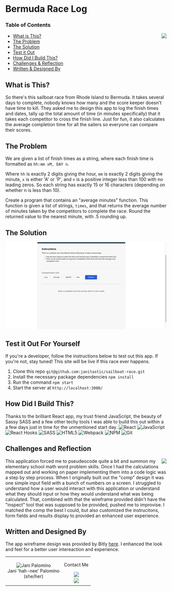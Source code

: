 # Bermuda Race Log

### Table of Contents
<img align="right" src="https://media.giphy.com/media/xUA7bgWHn4rjkJqmc0/giphy.gif">

- [What is This?](#what-is-this)
- [The Problem](#the-problem)
- [The Solution](#the-solution)
- [Test it Out](#test-it-out-for-yourself)
- [How Did I Build This?](#how-did-i-build-this)
- [Challenges & Reflection](#challenges-and-reflection)
- [Written & Designed By](#written-and-designed-by)

## What is This?
So there's this sailboat race from Rhode Island to Bermuda. It takes several days to complete, nobody knows how many and the score keeper doesn't have time to kill. They asked me to design this app to log the finish times and dates, tally up the total amount of time (in minutes specifically) that it takes each competitor to cross the finish line. Just for fun, it also calculates the average completion time for all the sailers so everyone can compare their scores.

## The Problem

We are given a list of finish times as a string, where each finish time is formatted as `hh:mm xM, DAY n`.

Where `hh` is exactly 2 digits giving the hour, `mm` is exactly 2 digits giving the minute, `x` is either 'A' or 'P', and `n` is a positive integer less than 100 with no leading zeros. So each string has exactly 15 or 16 characters (depending on whether n is less than 10).

Create a program that contains an "average minutes" function. This function is given a list of strings, `times`, and that returns the average number of minutes taken by the competitors to complete the race. Round the returned value to the nearest minute, with .5 rounding up.

## The Solution
![demo](https://github.com/janitastic/sailboat-race/blob/main/src/assets/Bermuda-Race_demo.gif)

## Test it Out For Yourself
If you're a developer, follow the instructions below to test out this app. If you're not, stay tuned! This site will be live if this race ever happens.
  1. Clone this repo `git@github.com:janitastic/sailboat-race.git`
  2. Install the necessary package dependencies `npm install`
  3. Run the command `npm start`
  4. Start the server at `http://localhost:3000/`

## How Did I Build This?
Thanks to the brilliant React app, my trust friend JavaScript, the beauty of Sassy SASS and a few other techy tools I was able to build this out within a a few days just in time for the unmentioned start day.
![React](https://img.shields.io/badge/react-%2320232a.svg?style=for-the-badge&logo=react&logoColor=%2361DAFB)
![JavaScript](https://img.shields.io/badge/javascript-%23323330.svg?style=for-the-badge&logo=javascript&logoColor=%23F7DF1E)
![React Hooks](https://img.shields.io/badge/React%20-Hooks-blue#:~:text=Hooks-,Hooks)
![SASS](https://img.shields.io/badge/SASS-hotpink.svg?style=for-the-badge&logo=SASS&logoColor=white)
![HTML5](https://img.shields.io/badge/html5-%23E34F26.svg?style=for-the-badge&logo=html5&logoColor=white)
![Webpack](https://img.shields.io/badge/webpack-%238DD6F9.svg?style=for-the-badge&logo=webpack&logoColor=black)
![NPM](https://img.shields.io/badge/NPM-%23000000.svg?style=for-the-badge&logo=npm&logoColor=white)
![Git](https://img.shields.io/badge/git-%23F05033.svg?style=for-the-badge&logo=git&logoColor=white)

## Challenges and Reflection
<img align="right" src="https://media.giphy.com/media/xTiIzw6Gi99SJAyR2w/giphy-downsized.gif">

This application forced me to pseudeocode quite a bit and summon my elementary school math word problem skills. Once I had the calculations mapped out and working on paper implementing them into a code logic was a step by step process. When I originally built out the "comp" design it was one simple input field with a bunch of numbers on a screen. I struggled to understand how a user would interact with this application or understand what they should input or how they would understand what was being calculated. That, combined with that the wireframe provided didn't have the "inspect" tool that was supposed to be provided, pushed me to improvise. I matched the comp the best I could, but also customized the instrucitons, form fields and results display to provided an enhanced user experience.

## Written and Designed By
The app wireframe design was provided by Bitly [here](https://app.abstract.com/share/e29956ba-1198-465a-ae0b-0088002a1f4a?collectionId=cf3e1843-7447-4dc4-b0d6-09cc9ce2540b&collectionLayerId=829f28fe-2412-402e-b5e0-cc2226816497&present=true&preview=false&sha=b1723bf5f93dce126b9fe3bf38362e29f313c8fc). I enhanced the look and feel for a better user intereaction and experience.
<table>
  <td align="center">
    <img src="https://avatars.githubusercontent.com/u/76501557?v=4" width="100px;" alt="Jani Palomino"/>
    <br>Jani 'hah-nee' Palomino<br>(she/her)<br>
  </td>
  <td align="center">
    <p>Contact Me</p>
    <a href="https://github.com/janitastic"> 
    <img src="https://img.shields.io/badge/github-%23121011.svg?style=for-the-badge&logo=github&logoColor=white" />
    </a><br>  
    <a href="https://www.linkedin.com/in/janipalomino/"> 
    <img src="https://img.shields.io/badge/linkedin-%230077B5.svg?style=for-the-badge&logo=linkedin&logoColor=white" />
    </a>
  </td>
 </table>
